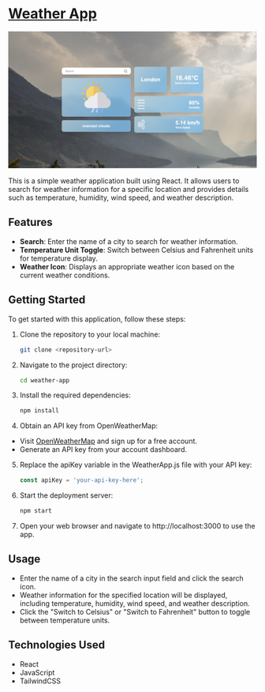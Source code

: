 # [Weather App](https://weather-app-reactjs-19.vercel.app/)

<img src='./public/readme.png'> 

This is a simple weather application built using React. It allows users to search for weather information for a specific location and provides details such as temperature, humidity, wind speed, and weather description.

## Features

- **Search**: Enter the name of a city to search for weather information.
- **Temperature Unit Toggle**: Switch between Celsius and Fahrenheit units for temperature display.
- **Weather Icon**: Displays an appropriate weather icon based on the current weather conditions.

## Getting Started

To get started with this application, follow these steps:

1. Clone the repository to your local machine:

   ```bash
   git clone <repository-url>
   ```

2. Navigate to the project directory:

    ```bash
    cd weather-app
    ```
3. Install the required dependencies:
    ```bash
    npm install
    ```
4. Obtain an API key from OpenWeatherMap:

- Visit [OpenWeatherMap](https://openweathermap.org/api) and sign up for a free account.
- Generate an API key from your account dashboard.

5. Replace the apiKey variable in the WeatherApp.js file with your API key:
    ```javascript
    const apiKey = 'your-api-key-here';
    ```
6. Start the deployment server:
    ```bash
    npm start
    ```
7. Open your web browser and navigate to http://localhost:3000 to use the app.

## Usage

- Enter the name of a city in the search input field and click the search icon.
- Weather information for the specified location will be displayed, including temperature, humidity, wind speed, and weather description.
- Click the "Switch to Celsius" or "Switch to Fahrenheit" button to toggle between temperature units.

## Technologies Used

- React
- JavaScript
- TailwindCSS

